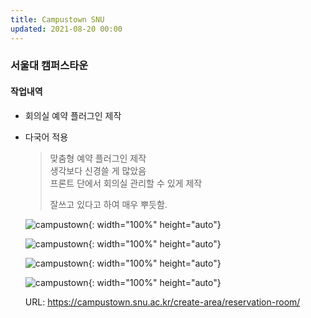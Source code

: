 ```yaml
---
title: Campustown SNU
updated: 2021-08-20 00:00
---
```


### 서울대 캠퍼스타운
    
#### 작업내역
- 회의실 예약 플러그인 제작
- 다국어 적용
  
	>맞춤형 예약 플러그인 제작  
	>생각보다 신경쓸 게 많았음  
	>프론트 단에서 회의실 관리할 수 있게 제작  
	>
	>잘쓰고 있다고 하여 매우 뿌듯함.
  
	![campustown](https://github.com/project0210/project0210.github.io/blob/master/_posts/images/campustown/001.png?raw=true){: width="100%" height="auto"}
  
	![campustown](https://github.com/project0210/project0210.github.io/blob/master/_posts/images/campustown/002.png?raw=true){: width="100%" height="auto"}
  
	![campustown](https://github.com/project0210/project0210.github.io/blob/master/_posts/images/campustown/003.png?raw=true){: width="100%" height="auto"}
  
	![campustown](https://github.com/project0210/project0210.github.io/blob/master/_posts/images/campustown/004.png?raw=true){: width="100%" height="auto"}
  
	URL: https://campustown.snu.ac.kr/create-area/reservation-room/
